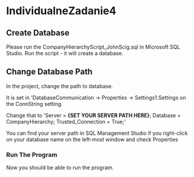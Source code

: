 # IndividualneZadanie4

## Create Database
Please run the CompanyHierarchyScript_JohnScig.sql in Microsoft SQL Studio. Run the script - it will create a database.

## Change Database Path
In the project, change the path to database. 

It is set in 'DatabaseCommunication -> Properties -> Settings1.Settings on the ConnString setting.

Change that to 'Server = **{SET YOUR SERVER PATH HERE}**; Database = CompanyHierarchy; Trusted_Connection = True;'

You can find your server path in SQL Management Studio if you right-click on your database name on the left-most window and check Properties

### Run The Program
Now you should be able to run the program.
